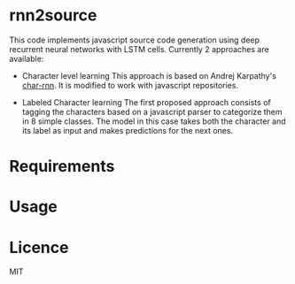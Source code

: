 # rnn2source
This code implements javascript source code generation using deep recurrent neural networks with LSTM cells. Currently 2 approaches are available:

- Character level learning
This approach is based on Andrej Karpathy's [char-rnn](http://karpathy.github.io/2015/05/21/rnn-effectiveness/). It is modified to work with javascript repositories.

- Labeled Character learning
The first proposed approach consists of tagging the characters based on a javascript parser to categorize them in 8 simple classes. The model in this case takes both the character and its label as input and makes predictions for the next ones.

# Requirements

# Usage

# Licence
MIT
